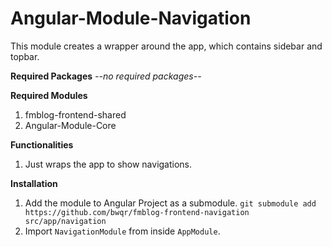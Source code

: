 # Angular-Module-Navigation
This module creates a wrapper around the app, which contains sidebar and topbar.

**Required Packages**
*--no required packages--*

**Required Modules**
1. fmblog-frontend-shared
2. Angular-Module-Core

**Functionalities**
1. Just wraps the app to show navigations.

**Installation**
1. Add the module to Angular Project as a submodule. 
`git submodule add https://github.com/bwqr/fmblog-frontend-navigation src/app/navigation`
2. Import `NavigationModule` from inside `AppModule`.
